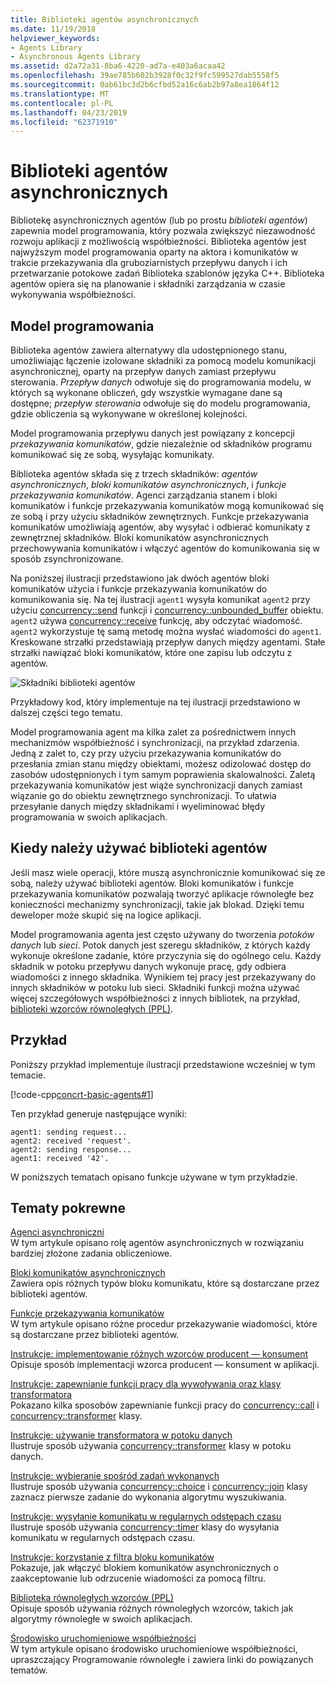 ```yaml
---
title: Biblioteki agentów asynchronicznych
ms.date: 11/19/2018
helpviewer_keywords:
- Agents Library
- Asynchronous Agents Library
ms.assetid: d2a72a31-8ba6-4220-ad7a-e403a6acaa42
ms.openlocfilehash: 39ae785b602b3928f0c32f9fc599527dab5558f5
ms.sourcegitcommit: 0ab61bc3d2b6cfbd52a16c6ab2b97a8ea1864f12
ms.translationtype: MT
ms.contentlocale: pl-PL
ms.lasthandoff: 04/23/2019
ms.locfileid: "62371910"
---
```

# <a name="asynchronous-agents-library"></a>Biblioteki agentów asynchronicznych

Bibliotekę asynchronicznych agentów (lub po prostu *biblioteki agentów*) zapewnia model programowania, który pozwala zwiększyć niezawodność rozwoju aplikacji z możliwością współbieżności. Biblioteka agentów jest najwyższym model programowania oparty na aktora i komunikatów w trakcie przekazywania dla gruboziarnistych przepływu danych i ich przetwarzanie potokowe zadań Biblioteka szablonów języka C++. Biblioteka agentów opiera się na planowanie i składniki zarządzania w czasie wykonywania współbieżności.

## <a name="programming-model"></a>Model programowania

Biblioteka agentów zawiera alternatywy dla udostępnionego stanu, umożliwiając łączenie izolowane składniki za pomocą modelu komunikacji asynchronicznej, oparty na przepływ danych zamiast przepływu sterowania. *Przepływ danych* odwołuje się do programowania modelu, w których są wykonane obliczeń, gdy wszystkie wymagane dane są dostępne; *przepływ sterowania* odwołuje się do modelu programowania, gdzie obliczenia są wykonywane w określonej kolejności.

Model programowania przepływu danych jest powiązany z koncepcji *przekazywania komunikatów*, gdzie niezależnie od składników programu komunikować się ze sobą, wysyłając komunikaty.

Biblioteka agentów składa się z trzech składników: *agentów asynchronicznych*, *bloki komunikatów asynchronicznych*, i *funkcje przekazywania komunikatów*. Agenci zarządzania stanem i bloki komunikatów i funkcje przekazywania komunikatów mogą komunikować się ze sobą i przy użyciu składników zewnętrznych. Funkcje przekazywania komunikatów umożliwiają agentów, aby wysyłać i odbierać komunikaty z zewnętrznej składników. Bloki komunikatów asynchronicznych przechowywania komunikatów i włączyć agentów do komunikowania się w sposób zsynchronizowane.

Na poniższej ilustracji przedstawiono jak dwóch agentów bloki komunikatów użycia i funkcje przekazywania komunikatów do komunikowania się. Na tej ilustracji `agent1` wysyła komunikat `agent2` przy użyciu [concurrency::send](reference/concurrency-namespace-functions.md#send) funkcji i [concurrency::unbounded_buffer](reference/unbounded-buffer-class.md) obiektu. `agent2` używa [concurrency::receive](reference/concurrency-namespace-functions.md#receive) funkcję, aby odczytać wiadomość. `agent2` wykorzystuje tę samą metodę można wysłać wiadomości do `agent1`. Kreskowane strzałki przedstawiają przepływ danych między agentami. Stałe strzałki nawiązać bloki komunikatów, które one zapisu lub odczytu z agentów.

![Składniki biblioteki agentów](../../parallel/concrt/media/agent_librarycomp.png "składniki biblioteki agentów")

Przykładowy kod, który implementuje na tej ilustracji przedstawiono w dalszej części tego tematu.

Model programowania agent ma kilka zalet za pośrednictwem innych mechanizmów współbieżność i synchronizacji, na przykład zdarzenia. Jedną z zalet to, czy przy użyciu przekazywania komunikatów do przesłania zmian stanu między obiektami, możesz odizolować dostęp do zasobów udostępnionych i tym samym poprawienia skalowalności. Zaletą przekazywania komunikatów jest wiąże synchronizacji danych zamiast wiązanie go do obiektu zewnętrznego synchronizacji. To ułatwia przesyłanie danych między składnikami i wyeliminować błędy programowania w swoich aplikacjach.

## <a name="when-to-use-the-agents-library"></a>Kiedy należy używać biblioteki agentów

Jeśli masz wiele operacji, które muszą asynchronicznie komunikować się ze sobą, należy używać biblioteki agentów. Bloki komunikatów i funkcje przekazywania komunikatów pozwalają tworzyć aplikacje równoległe bez konieczności mechanizmy synchronizacji, takie jak blokad. Dzięki temu deweloper może skupić się na logice aplikacji.

Model programowania agenta jest często używany do tworzenia *potoków danych* lub *sieci*. Potok danych jest szeregu składników, z których każdy wykonuje określone zadanie, które przyczynia się do ogólnego celu. Każdy składnik w potoku przepływu danych wykonuje pracę, gdy odbiera wiadomości z innego składnika. Wynikiem tej pracy jest przekazywany do innych składników w potoku lub sieci. Składniki funkcji można używać więcej szczegółowych współbieżności z innych bibliotek, na przykład, [biblioteki wzorców równoległych (PPL)](../../parallel/concrt/parallel-patterns-library-ppl.md).

## <a name="example"></a>Przykład

Poniższy przykład implementuje ilustracji przedstawione wcześniej w tym temacie.

[!code-cpp[concrt-basic-agents#1](../../parallel/concrt/codesnippet/cpp/asynchronous-agents-library_1.cpp)]

Ten przykład generuje następujące wyniki:

```Output
agent1: sending request...
agent2: received 'request'.
agent2: sending response...
agent1: received '42'.
```

W poniższych tematach opisano funkcje używane w tym przykładzie.

## <a name="related-topics"></a>Tematy pokrewne

[Agenci asynchroniczni](../../parallel/concrt/asynchronous-agents.md)<br/>
W tym artykule opisano rolę agentów asynchronicznych w rozwiązaniu bardziej złożone zadania obliczeniowe.

[Bloki komunikatów asynchronicznych](../../parallel/concrt/asynchronous-message-blocks.md)<br/>
Zawiera opis różnych typów bloku komunikatu, które są dostarczane przez biblioteki agentów.

[Funkcje przekazywania komunikatów](../../parallel/concrt/message-passing-functions.md)<br/>
W tym artykule opisano różne procedur przekazywanie wiadomości, które są dostarczane przez biblioteki agentów.

[Instrukcje: implementowanie różnych wzorców producent — konsument](../../parallel/concrt/how-to-implement-various-producer-consumer-patterns.md)<br/>
Opisuje sposób implementacji wzorca producent — konsument w aplikacji.

[Instrukcje: zapewnianie funkcji pracy dla wywoływania oraz klasy transformatora](../../parallel/concrt/how-to-provide-work-functions-to-the-call-and-transformer-classes.md)<br/>
Pokazano kilka sposobów zapewnianie funkcji pracy do [concurrency::call](../../parallel/concrt/reference/call-class.md) i [concurrency::transformer](../../parallel/concrt/reference/transformer-class.md) klasy.

[Instrukcje: używanie transformatora w potoku danych](../../parallel/concrt/how-to-use-transformer-in-a-data-pipeline.md)<br/>
Ilustruje sposób używania [concurrency::transformer](../../parallel/concrt/reference/transformer-class.md) klasy w potoku danych.

[Instrukcje: wybieranie spośród zadań wykonanych](../../parallel/concrt/how-to-select-among-completed-tasks.md)<br/>
Ilustruje sposób używania [concurrency::choice](../../parallel/concrt/reference/choice-class.md) i [concurrency::join](../../parallel/concrt/reference/join-class.md) klasy zaznacz pierwsze zadanie do wykonania algorytmu wyszukiwania.

[Instrukcje: wysyłanie komunikatu w regularnych odstępach czasu](../../parallel/concrt/how-to-send-a-message-at-a-regular-interval.md)<br/>
Ilustruje sposób używania [concurrency::timer](../../parallel/concrt/reference/timer-class.md) klasy do wysyłania komunikatu w regularnych odstępach czasu.

[Instrukcje: korzystanie z filtra bloku komunikatów](../../parallel/concrt/how-to-use-a-message-block-filter.md)<br/>
Pokazuje, jak włączyć blokiem komunikatów asynchronicznych o zaakceptowanie lub odrzucenie wiadomości za pomocą filtru.

[Biblioteka równoległych wzorców (PPL)](../../parallel/concrt/parallel-patterns-library-ppl.md)<br/>
Opisuje sposób używania różnych równoległych wzorców, takich jak algorytmy równoległe w swoich aplikacjach.

[Środowisko uruchomieniowe współbieżności](../../parallel/concrt/concurrency-runtime.md)<br/>
W tym artykule opisano środowisko uruchomieniowe współbieżności, upraszczający Programowanie równoległe i zawiera linki do powiązanych tematów.

